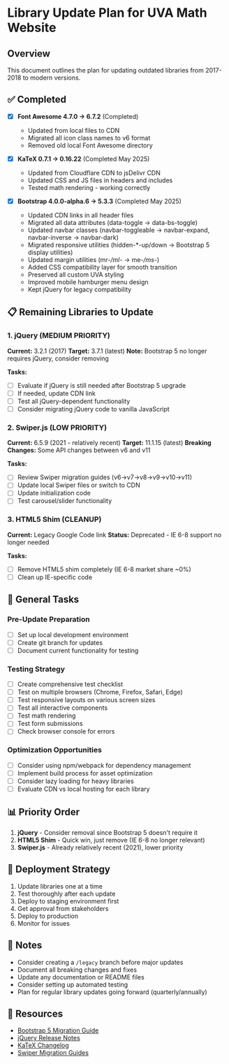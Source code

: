 # Library Update Plan for UVA Math Website

## Overview
This document outlines the plan for updating outdated libraries from 2017-2018 to modern versions.

## ✅ Completed
- [x] **Font Awesome 4.7.0 → 6.7.2** (Completed)
  - Updated from local files to CDN
  - Migrated all icon class names to v6 format
  - Removed old local Font Awesome directory

- [x] **KaTeX 0.7.1 → 0.16.22** (Completed May 2025)
  - Updated from Cloudflare CDN to jsDelivr CDN
  - Updated CSS and JS files in headers and includes
  - Tested math rendering - working correctly

- [x] **Bootstrap 4.0.0-alpha.6 → 5.3.3** (Completed May 2025)
  - Updated CDN links in all header files
  - Migrated all data attributes (data-toggle → data-bs-toggle)
  - Updated navbar classes (navbar-toggleable → navbar-expand, navbar-inverse → navbar-dark)
  - Migrated responsive utilities (hidden-*-up/down → Bootstrap 5 display utilities)
  - Updated margin utilities (mr-*/ml-* → me-*/ms-*)
  - Added CSS compatibility layer for smooth transition
  - Preserved all custom UVA styling
  - Improved mobile hamburger menu design
  - Kept jQuery for legacy compatibility

## 📋 Remaining Libraries to Update

### 1. jQuery (MEDIUM PRIORITY)
**Current:** 3.2.1 (2017)
**Target:** 3.7.1 (latest)
**Note:** Bootstrap 5 no longer requires jQuery, consider removing

**Tasks:**
- [ ] Evaluate if jQuery is still needed after Bootstrap 5 upgrade
- [ ] If needed, update CDN link
- [ ] Test all jQuery-dependent functionality
- [ ] Consider migrating jQuery code to vanilla JavaScript

### 2. Swiper.js (LOW PRIORITY)
**Current:** 6.5.9 (2021 - relatively recent)
**Target:** 11.1.15 (latest)
**Breaking Changes:** Some API changes between v6 and v11

**Tasks:**
- [ ] Review Swiper migration guides (v6→v7→v8→v9→v10→v11)
- [ ] Update local Swiper files or switch to CDN
- [ ] Update initialization code
- [ ] Test carousel/slider functionality

### 3. HTML5 Shim (CLEANUP)
**Current:** Legacy Google Code link
**Status:** Deprecated - IE 6-8 support no longer needed

**Tasks:**
- [ ] Remove HTML5 shim completely (IE 6-8 market share ~0%)
- [ ] Clean up IE-specific code

## 🔧 General Tasks

### Pre-Update Preparation
- [ ] Set up local development environment
- [ ] Create git branch for updates
- [ ] Document current functionality for testing

### Testing Strategy
- [ ] Create comprehensive test checklist
- [ ] Test on multiple browsers (Chrome, Firefox, Safari, Edge)
- [ ] Test responsive layouts on various screen sizes
- [ ] Test all interactive components
- [ ] Test math rendering
- [ ] Test form submissions
- [ ] Check browser console for errors

### Optimization Opportunities
- [ ] Consider using npm/webpack for dependency management
- [ ] Implement build process for asset optimization
- [ ] Consider lazy loading for heavy libraries
- [ ] Evaluate CDN vs local hosting for each library

## 📊 Priority Order

1. **jQuery** - Consider removal since Bootstrap 5 doesn't require it
2. **HTML5 Shim** - Quick win, just remove (IE 6-8 no longer relevant)
3. **Swiper.js** - Already relatively recent (2021), lower priority

## 🚀 Deployment Strategy

1. Update libraries one at a time
2. Test thoroughly after each update
3. Deploy to staging environment first
4. Get approval from stakeholders
5. Deploy to production
6. Monitor for issues

## 📝 Notes

- Consider creating a `/legacy` branch before major updates
- Document all breaking changes and fixes
- Update any documentation or README files
- Consider setting up automated testing
- Plan for regular library updates going forward (quarterly/annually)

## 🔗 Resources

- [Bootstrap 5 Migration Guide](https://getbootstrap.com/docs/5.0/migration/)
- [jQuery Release Notes](https://blog.jquery.com/category/releases/)
- [KaTeX Changelog](https://katex.org/docs/CHANGELOG.html)
- [Swiper Migration Guides](https://swiperjs.com/migration-guide)
